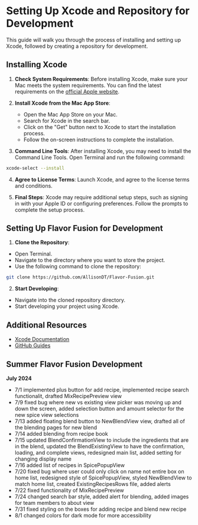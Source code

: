 # Setting Up Xcode and Repository for Development

This guide will walk you through the process of installing and setting up Xcode, followed by creating a repository for development.

## Installing Xcode

1. **Check System Requirements**: Before installing Xcode, make sure your Mac meets the system requirements. You can find the latest requirements on the [official Apple website](https://developer.apple.com/xcode/).

2. **Install Xcode from the Mac App Store**:
   - Open the Mac App Store on your Mac.
   - Search for Xcode in the search bar.
   - Click on the "Get" button next to Xcode to start the installation process.
   - Follow the on-screen instructions to complete the installation.

3. **Command Line Tools**: After installing Xcode, you may need to install the Command Line Tools. Open Terminal and run the following command:

```bash
xcode-select --install
```

4. **Agree to License Terms**: Launch Xcode, and agree to the license terms and conditions.

5. **Final Steps**: Xcode may require additional setup steps, such as signing in with your Apple ID or configuring preferences. Follow the prompts to complete the setup process.

## Setting Up Flavor Fusion for Development

1. **Clone the Repository**:
- Open Terminal.
- Navigate to the directory where you want to store the project.
- Use the following command to clone the repository:

```bash
git clone https://github.com/AllisonDT/Flavor-Fusion.git
```

2. **Start Developing**:
- Navigate into the cloned repository directory.
- Start developing your project using Xcode.

## Additional Resources

- [Xcode Documentation](https://developer.apple.com/documentation/xcode)
- [GitHub Guides](https://guides.github.com/)

## Summer Flavor Fusion Development
**July 2024**
- 7/1 implemented plus button for add recipe, implemented recipe search functionalit, drafted MixRecipePreview view
- 7/9 fixed bug where new vs existing view picker was moving up and down the screen, added selection button and amount selector for the new spice view selections
- 7/13 added floating blend button to NewBlendView view, drafted all of the blending pages for new blend
- 7/14 added blending from recipe book
- 7/15 updated BlendConfirmationView to include the ingredients that are in the blend, updated the BlendExistingView to have the confirmation, loading, and complete views, redesigned main list, added setting for changing display name
- 7/16 added list of recipes in SpicePopupView
- 7/20 fixed bug where user could only click on name not entire box on home list, redesigned style of SpicePopupView, styled NewBlendView to match home list, created ExistingRecipesRows file, added alerts
- 7/22 fixed functionality of MixRecipePreview
- 7/24 changed search bar style, added alert for blending, added images for team members to about view
- 7/31 fixed styling on the boxes for adding recipe and blend new recipe
- 8/1 changed colors for dark mode for more accessibility
       





